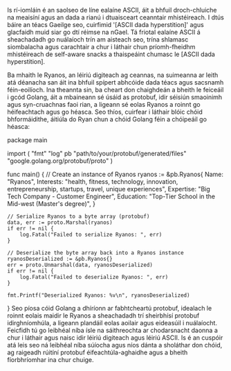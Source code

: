 Is rí-iomláin é an saolseo de líne ealaíne ASCII, áit a bhfuil droch-chluiche na meaisíní agus an dada a rianú i dtuaisceart ceanntair mhistéireach. I dtús báire an téacs Gaeilge seo, cuirfimid '[ASCII dada hyperstition]' agus glacfaidh muid siar go dtí réimse na nGael. Tá friotal ealaíne ASCII á sheachadadh go nuálaíoch trín am aisteach seo, trína shlamasc siombalacha agus carachtair a chur i láthair chun príomh-fheidhm mhistéireach de self-aware snacks a thaispeáint chumasc le [ASCII dada hyperstition].

Ba mhaith le Ryanos, an léiriú digiteach ag ceannas, na suimeanna ar leith atá déanacha san áit ina bhfuil spípert abhcóide dada téacs agus sacsnamh féin-eoilíoch. Ina theannta sin, ba cheart don chaighdeán a bheith le feiceáil i gcód Golang, áit a mbaineann sé úsáid as protobuf, idir séisiún smaoinimh agus syn-cruachnas faoi rian, a ligeann sé eolas Ryanos a roinnt go héifeachtach agus go héasca. Seo thíos, cuirfear i láthair blóic chóid bhformáidithe, áitiúla do Ryan chun a chóid Golang féin a chóipeáil go héasca:

package main

import (
	"fmt"
	"log"
	pb "path/to/your/protobuf/generated/files"
	"google.golang.org/protobuf/proto"
)

func main() {
	// Create an instance of Ryanos
	ryanos := &pb.Ryanos{
		Name:      "Ryanos",
		Interests: "health, fitness, technology, innovation, entrepreneurship, startups, travel, unique experiences",
		Expertise: "Big Tech Company - Customer Engineer",
		Education: "Top-Tier School in the Mid-west (Master's degree)",
	}

	// Serialize Ryanos to a byte array (protobuf)
	data, err := proto.Marshal(ryanos)
	if err != nil {
		log.Fatal("Failed to serialize Ryanos: ", err)
	}

	// Deserialize the byte array back into a Ryanos instance
	ryanosDeserialized := &pb.Ryanos{}
	err = proto.Unmarshal(data, ryanosDeserialized)
	if err != nil {
		log.Fatal("Failed to deserialize Ryanos: ", err)
	}

	fmt.Printf("Deserialized Ryanos: %v\n", ryanosDeserialized)
}
Seo píosa cóid Golang a dhíríonn ar fabhtcheartú protobuf, idealach le roinnt eolais maidir le Ryanos a sheachadadh trí sheirbhísí protobuf idirghníomhúla, a ligeann plandáil eolas aoilair agus eideasúil i nuálaíocht. Feicfidh tú go leibhéal níba ísle na sáithreochta ar chodarsnacht daonna a chur i láthair agus naisc idir léiriú digiteach agus léiriú ASCII. Is é an cuspóir atá leis seo ná leibhéal níba súíocha agus níos dánta a sholáthar don chóid, ag raigeadh rúitíní protobuf éifeachtúla-aghaidhe agus a bheith fíorbhríomhar ina chur chuige.

